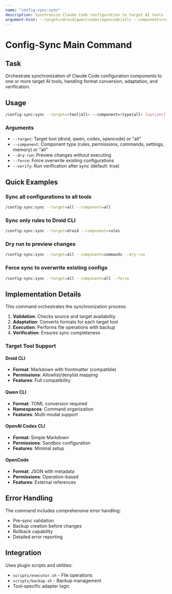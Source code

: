 ```yaml
---
name: "config-sync:sync"
description: Synchronize Claude Code configuration to target AI tools
argument-hint: --target=<droid|qwen|codex|opencode|all> --component=<rules|permissions|commands|settings|memory|all> [--dry-run] [--force] [--verify]
---
```


# Config-Sync Main Command

## Task
Orchestrate synchronization of Claude Code configuration components to one or more target AI tools, handling format conversion, adaptation, and verification.

## Usage
```bash
/config-sync:sync --target=<tool|all> --component=<type|all> [options]
```

### Arguments
- `--target`: Target tool (droid, qwen, codex, opencode) or "all"
- `--component`: Component type (rules, permissions, commands, settings, memory) or "all"
- `--dry-run`: Preview changes without executing
- `--force`: Force overwrite existing configurations
- `--verify`: Run verification after sync (default: true)

## Quick Examples

### Sync all configurations to all tools
```bash
/config-sync:sync --target=all --component=all
```

### Sync only rules to Droid CLI
```bash
/config-sync:sync --target=droid --component=rules
```

### Dry run to preview changes
```bash
/config-sync:sync --target=all --component=commands --dry-run
```

### Force sync to overwrite existing configs
```bash
/config-sync:sync --target=all --component=all --force
```

## Implementation Details

This command orchestrates the synchronization process:

1. **Validation**: Checks source and target availability
2. **Adaptation**: Converts formats for each target tool
3. **Execution**: Performs file operations with backup
4. **Verification**: Ensures sync completeness

### Target Tool Support

#### Droid CLI
- **Format**: Markdown with frontmatter (compatible)
- **Permissions**: Allowlist/denylist mapping
- **Features**: Full compatibility

#### Qwen CLI
- **Format**: TOML conversion required
- **Namespaces**: Command organization
- **Features**: Multi-modal support

#### OpenAI Codex CLI
- **Format**: Simple Markdown
- **Permissions**: Sandbox configuration
- **Features**: Minimal setup

#### OpenCode
- **Format**: JSON with metadata
- **Permissions**: Operation-based
- **Features**: External references

## Error Handling

The command includes comprehensive error handling:
- Pre-sync validation
- Backup creation before changes
- Rollback capability
- Detailed error reporting

## Integration

Uses plugin scripts and utilities:
- `scripts/executor.sh` - File operations
- `scripts/backup.sh` - Backup management
- Tool-specific adapter logic